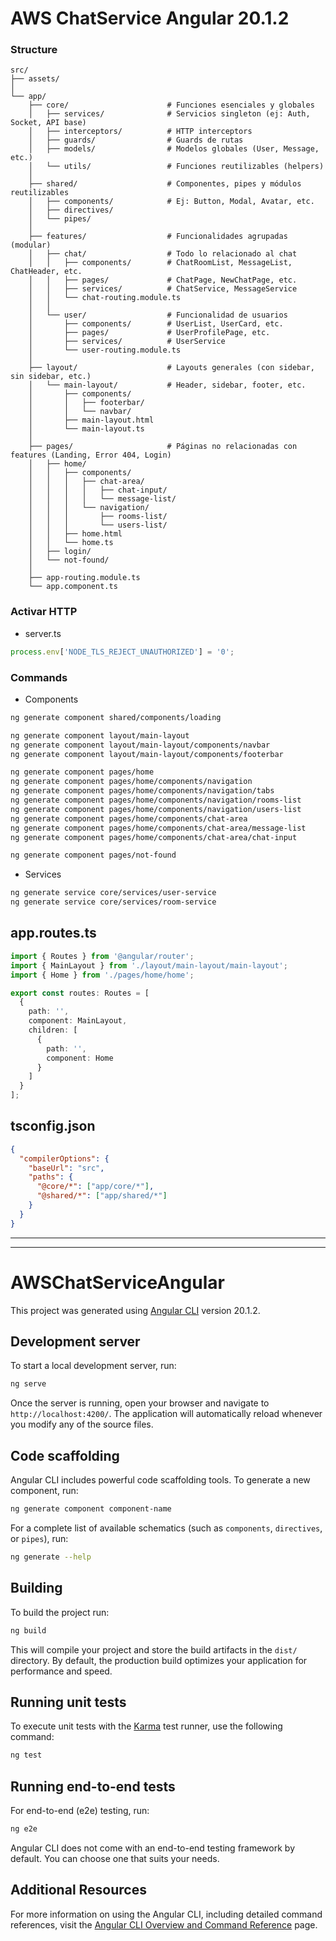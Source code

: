 # AWS ChatService Angular 20.1.2

### Structure
```
src/
├── assets/
│
└── app/
    ├── core/                      # Funciones esenciales y globales
    │   ├── services/              # Servicios singleton (ej: Auth, Socket, API base)
    │   ├── interceptors/          # HTTP interceptors
    │   ├── guards/                # Guards de rutas
    │   ├── models/                # Modelos globales (User, Message, etc.)
    │   └── utils/                 # Funciones reutilizables (helpers)
    │
    ├── shared/                    # Componentes, pipes y módulos reutilizables
    │   ├── components/            # Ej: Button, Modal, Avatar, etc.
    │   ├── directives/
    │   └── pipes/
    │
    ├── features/                  # Funcionalidades agrupadas (modular)
    │   ├── chat/                  # Todo lo relacionado al chat
    │   │   ├── components/        # ChatRoomList, MessageList, ChatHeader, etc.
    │   │   ├── pages/             # ChatPage, NewChatPage, etc.
    │   │   ├── services/          # ChatService, MessageService
    │   │   └── chat-routing.module.ts
    │   │
    │   └── user/                  # Funcionalidad de usuarios
    │       ├── components/        # UserList, UserCard, etc.
    │       ├── pages/             # UserProfilePage, etc.
    │       ├── services/          # UserService
    │       └── user-routing.module.ts
    │
    ├── layout/                    # Layouts generales (con sidebar, sin sidebar, etc.)
    │   └── main-layout/           # Header, sidebar, footer, etc.
    │       ├── components/
    │       │   ├── footerbar/
    │       │   └── navbar/    
    │       ├── main-layout.html  
    │       └── main-layout.ts
    │
    ├── pages/                     # Páginas no relacionadas con features (Landing, Error 404, Login)
    │   ├── home/
    │   │   ├── components/
    │   │   │   ├── chat-area/
    │   │   │   │   ├── chat-input/
    │   │   │   │   └── message-list/         
    │   │   │   └── navigation/   
    │   │   │       ├── rooms-list/
    │   │   │       └── users-list/        
    │   │   ├── home.html  
    │   │   └── home.ts    
    │   ├── login/
    │   └── not-found/
    │
    ├── app-routing.module.ts
    └── app.component.ts
```

### Activar HTTP
- server.ts
```typescript
process.env['NODE_TLS_REJECT_UNAUTHORIZED'] = '0';
```

### Commands
- Components
```bash
ng generate component shared/components/loading

ng generate component layout/main-layout
ng generate component layout/main-layout/components/navbar
ng generate component layout/main-layout/components/footerbar

ng generate component pages/home
ng generate component pages/home/components/navigation
ng generate component pages/home/components/navigation/tabs
ng generate component pages/home/components/navigation/rooms-list
ng generate component pages/home/components/navigation/users-list
ng generate component pages/home/components/chat-area
ng generate component pages/home/components/chat-area/message-list
ng generate component pages/home/components/chat-area/chat-input

ng generate component pages/not-found
```
- Services
```bash
ng generate service core/services/user-service
ng generate service core/services/room-service
```

## app.routes.ts
```typescript
import { Routes } from '@angular/router';
import { MainLayout } from './layout/main-layout/main-layout';
import { Home } from './pages/home/home';  

export const routes: Routes = [
  {
    path: '',
    component: MainLayout,
    children: [
      {
        path: '',
        component: Home
      }
    ]
  }
];
```

## tsconfig.json
```json
{
  "compilerOptions": {
    "baseUrl": "src",
    "paths": {
      "@core/*": ["app/core/*"],
      "@shared/*": ["app/shared/*"]
    }
  }
}
```

---
---

# AWSChatServiceAngular

This project was generated using [Angular CLI](https://github.com/angular/angular-cli) version 20.1.2.

## Development server

To start a local development server, run:

```bash
ng serve
```

Once the server is running, open your browser and navigate to `http://localhost:4200/`. The application will automatically reload whenever you modify any of the source files.

## Code scaffolding

Angular CLI includes powerful code scaffolding tools. To generate a new component, run:

```bash
ng generate component component-name
```

For a complete list of available schematics (such as `components`, `directives`, or `pipes`), run:

```bash
ng generate --help
```

## Building

To build the project run:

```bash
ng build
```

This will compile your project and store the build artifacts in the `dist/` directory. By default, the production build optimizes your application for performance and speed.

## Running unit tests

To execute unit tests with the [Karma](https://karma-runner.github.io) test runner, use the following command:

```bash
ng test
```

## Running end-to-end tests

For end-to-end (e2e) testing, run:

```bash
ng e2e
```

Angular CLI does not come with an end-to-end testing framework by default. You can choose one that suits your needs.

## Additional Resources

For more information on using the Angular CLI, including detailed command references, visit the [Angular CLI Overview and Command Reference](https://angular.dev/tools/cli) page.

